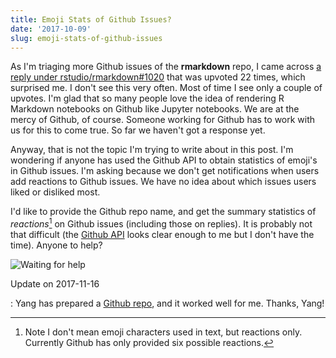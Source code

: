 ```yaml
---
title: Emoji Stats of Github Issues?
date: '2017-10-09'
slug: emoji-stats-of-github-issues
---
```


As I'm triaging more Github issues of the **rmarkdown** repo, I came across [a reply under rstudio/rmarkdown#1020](https://github.com/rstudio/rmarkdown/issues/1020#issuecomment-320504839) that was upvoted 22 times, which surprised me. I don't see this very often. Most of time I see only a couple of upvotes. I'm glad that so many people love the idea of rendering R Markdown notebooks on Github like Jupyter notebooks. We are at the mercy of Github, of course. Someone working for Github has to work with us for this to come true. So far we haven't got a response yet.

Anyway, that is not the topic I'm trying to write about in this post. I'm wondering if anyone has used the Github API to obtain statistics of emoji's in Github issues. I'm asking because we don't get notifications when users add reactions to Github issues. We have no idea about which issues users liked or disliked most.

I'd like to provide the Github repo name, and get the summary statistics of _reactions_[^1] on Github issues (including those on replies). It is probably not that difficult (the [Github API](https://developer.github.com/v3/issues/) looks clear enough to me but I don't have the time). Anyone to help?

![Waiting for help](https://slides.yihui.org/gif/questions.gif)

Update on 2017-11-16

:   Yang has prepared a [Github repo](https://github.com/yiluheihei/github_issues_reactions), and it worked well for me. Thanks, Yang!

[^1]: Note I don't mean emoji characters used in text, but reactions only. Currently Github has only provided six possible reactions.
